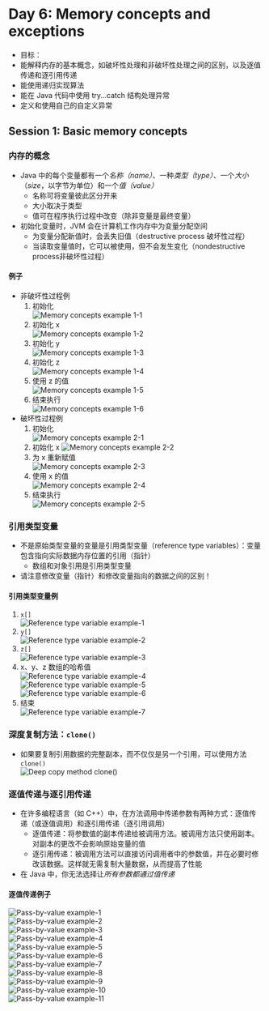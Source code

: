 # Day 6: Memory concepts and exceptions  
- 目标：  
- 能解释内存的基本概念，如破坏性处理和非破坏性处理之间的区别，以及逐值传递和逐引用传递  
- 能使用递归实现算法  
- 能在 Java 代码中使用 try...catch 结构处理异常  
- 定义和使用自己的自定义异常  

## Session 1: Basic memory concepts  

### 内存的概念  
- Java 中的每个变量都有一个*名称（name）*、一种*类型（type）*、一个*大小*（*size*，以字节为单位）和一个*值（value）*  
    - 名称可将变量彼此区分开来  
    - 大小取决于类型  
    - 值可在程序执行过程中改变（除非变量是最终变量）  
- 初始化变量时，JVM 会在计算机工作内存中为变量分配空间  
    - 为变量分配新值时，会丢失旧值（destructive process 破坏性过程）  
    - 当读取变量值时，它可以被使用，但不会发生变化（nondestructive process非破坏性过程）  
#### 例子  
- 非破坏性过程例
    1. 初始化  
       ![Memory concepts example 1-1](img/06-1-01-Memory_concepts_example-1-1.png)  
    2. 初始化 x  
       ![Memory concepts example 1-2](img/06-1-02-Memory_concepts_example-1-2.png)  
    3. 初始化 y  
       ![Memory concepts example 1-3](img/06-1-03-Memory_concepts_example-1-3.png)  
    4. 初始化 z  
       ![Memory concepts example 1-4](img/06-1-04-Memory_concepts_example-1-4.png)  
    5. 使用 z 的值  
       ![Memory concepts example 1-5](img/06-1-05-Memory_concepts_example-1-5.png)  
    6. 结束执行  
       ![Memory concepts example 1-6](img/06-1-06-Memory_concepts_example-1-6.png)  
- 破坏性过程例  
    1. 初始化  
       ![Memory concepts example 2-1](img/06-1-07-Memory_concepts_example-2-1.png)  
    2. 初始化 x
       ![Memory concepts example 2-2](img/06-1-08-Memory_concepts_example-2-2.png)  
    3. 为 x 重新赋值  
       ![Memory concepts example 2-3](img/06-1-09-Memory_concepts_example-2-3.png)  
    4. 使用 x 的值  
       ![Memory concepts example 2-4](img/06-1-10-Memory_concepts_example-2-4.png)  
    5. 结束执行  
       ![Memory concepts example 2-5](img/06-1-11-Memory_concepts_example-2-5.png)  

### 引用类型变量  
- 不是原始类型变量的变量是引用类型变量（reference type variables）：变量包含指向实际数据内存位置的引用（指针）  
    - 数组和对象引用是引用类型变量  
- 请注意修改变量（指针）和修改变量指向的数据之间的区别！  
#### 引用类型变量例  
1. `x[]`  
   ![Reference type variable example-1](img/06-1-12-Reference_type_variable_example-1.png)  
2. `y[]`  
   ![Reference type variable example-2](img/06-1-13-Reference_type_variable_example-2.png)  
3. `z[]`  
   ![Reference type variable example-3](img/06-1-14-Reference_type_variable_example-3.png)  
4. x、y、z 数组的哈希值  
   ![Reference type variable example-4](img/06-1-15-Reference_type_variable_example-4.png)  
   ![Reference type variable example-5](img/06-1-16-Reference_type_variable_example-5.png)  
   ![Reference type variable example-6](img/06-1-17-Reference_type_variable_example-6.png)  
5. 结束  
   ![Reference type variable example-7](img/06-1-18-Reference_type_variable_example-7.png)  

### 深度复制方法：`clone()`  
- 如果要复制引用数据的完整副本，而不仅仅是另一个引用，可以使用方法 `clone()`  
  ![Deep copy method clone()](img/06-1-19-Deep_copy_method-clone.png)  

### 逐值传递与逐引用传递  
- 在许多编程语言（如 C++）中，在方法调用中传递参数有两种方式：逐值传递（或逐值调用）和逐引用传递（逐引用调用）  
    - 逐值传递：将参数值的副本传递给被调用方法。被调用方法只使用副本。对副本的更改不会影响原始变量的值  
    - 逐引用传递：被调用方法可以直接访问调用者中的参数值，并在必要时修改该数据。这样就无需复制大量数据，从而提高了性能  
- 在 Java 中，你无法选择让*所有参数都通过值传递*  
#### 逐值传递例子  
![Pass-by-value example-1](img/06-1-20-Pass-by-value_example-01.png)  
![Pass-by-value example-2](img/06-1-21-Pass-by-value_example-02.png)  
![Pass-by-value example-3](img/06-1-22-Pass-by-value_example-03.png)  
![Pass-by-value example-4](img/06-1-23-Pass-by-value_example-04.png)  
![Pass-by-value example-5](img/06-1-24-Pass-by-value_example-05.png)  
![Pass-by-value example-6](img/06-1-25-Pass-by-value_example-06.png)  
![Pass-by-value example-7](img/06-1-26-Pass-by-value_example-07.png)  
![Pass-by-value example-8](img/06-1-27-Pass-by-value_example-08.png)  
![Pass-by-value example-9](img/06-1-28-Pass-by-value_example-09.png)  
![Pass-by-value example-10](img/06-1-29-Pass-by-value_example_10.png)  
![Pass-by-value example-11](img/06-1-30-Pass-by-value_example_11.png)  